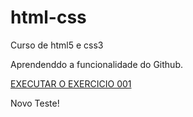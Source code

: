 # html-css
 Curso de html5 e css3

Aprendenddo a funcionalidade do Github.

<a href="https://makaulydasilva.github.io/html-css/Exercicios/ex001/">EXECUTAR O EXERCICIO 001 </a>

Novo Teste!